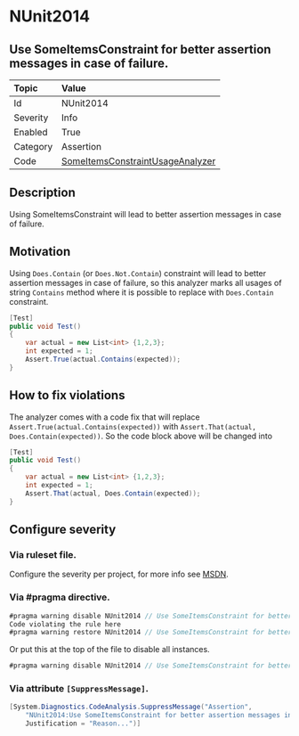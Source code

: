 # NUnit2014
## Use SomeItemsConstraint for better assertion messages in case of failure.

| Topic    | Value
| :--      | :--
| Id       | NUnit2014
| Severity | Info
| Enabled  | True
| Category | Assertion
| Code     | [SomeItemsConstraintUsageAnalyzer](https://github.com/nunit/nunit.analyzers/blob/master/src/nunit.analyzers/ConstraintUsage/SomeItemsConstraintUsageAnalyzer.cs)


## Description

Using SomeItemsConstraint will lead to better assertion messages in case of failure.

## Motivation

Using `Does.Contain` (or `Does.Not.Contain`) constraint will lead to better assertion messages in case of failure, 
so this analyzer marks all usages of string `Contains` method where it is possible to replace 
with `Does.Contain` constraint.

```csharp
[Test]
public void Test()
{
    var actual = new List<int> {1,2,3};
    int expected = 1;
    Assert.True(actual.Contains(expected));
}
```

## How to fix violations

The analyzer comes with a code fix that will replace `Assert.True(actual.Contains(expected))` with
`Assert.That(actual, Does.Contain(expected))`. So the code block above will be changed into

```csharp
[Test]
public void Test()
{
    var actual = new List<int> {1,2,3};
    int expected = 1;
    Assert.That(actual, Does.Contain(expected));
}
```

<!-- start generated config severity -->
## Configure severity

### Via ruleset file.

Configure the severity per project, for more info see [MSDN](https://msdn.microsoft.com/en-us/library/dd264949.aspx).

### Via #pragma directive.
```C#
#pragma warning disable NUnit2014 // Use SomeItemsConstraint for better assertion messages in case of failure.
Code violating the rule here
#pragma warning restore NUnit2014 // Use SomeItemsConstraint for better assertion messages in case of failure.
```

Or put this at the top of the file to disable all instances.
```C#
#pragma warning disable NUnit2014 // Use SomeItemsConstraint for better assertion messages in case of failure.
```

### Via attribute `[SuppressMessage]`.

```C#
[System.Diagnostics.CodeAnalysis.SuppressMessage("Assertion", 
    "NUnit2014:Use SomeItemsConstraint for better assertion messages in case of failure.",
    Justification = "Reason...")]
```
<!-- end generated config severity -->
